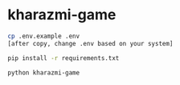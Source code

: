 # kharazmi-game

```bash
cp .env.example .env
[after copy, change .env based on your system]

pip install -r requirements.txt

python kharazmi-game
```
